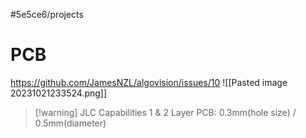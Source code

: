 #5e5ce6/projects 

# PCB

https://github.com/JamesNZL/algovision/issues/10
![[Pasted image 20231021233524.png]]

> [!warning] JLC Capabilities
> 1 & 2 Layer PCB: 0.3mm(hole size) / 0.5mm(diameter)

